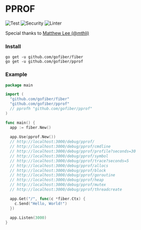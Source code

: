 # PPROF

![Test](https://github.com/gofiber/pprof/workflows/Test/badge.svg)
![Security](https://github.com/gofiber/pprof/workflows/Security/badge.svg)
![Linter](https://github.com/gofiber/pprof/workflows/Linter/badge.svg)

Special thanks to [Matthew Lee (@mthli)](https://github.com/mthli)

### Install
```
go get -u github.com/gofiber/fiber
go get -u github.com/gofiber/pprof
```
### Example
```go
package main

import (
  "github.com/gofiber/fiber"
  "github.com/gofiber/pprof"
  // pprofh "github.com/gofiber/pprof"
)

func main() {
  app := fiber.New()
  
  app.Use(pprof.New())
  // http://localhost:3000/debug/pprof/
  // http://localhost:3000/debug/pprof/cmdline
  // http://localhost:3000/debug/pprof/profile?seconds=30
  // http://localhost:3000/debug/pprof/symbol
  // http://localhost:3000/debug/pprof/trace?seconds=5
  // http://localhost:3000/debug/pprof/allocs
  // http://localhost:3000/debug/pprof/block
  // http://localhost:3000/debug/pprof/goroutine
  // http://localhost:3000/debug/pprof/heap
  // http://localhost:3000/debug/pprof/mutex
  // http://localhost:3000/debug/pprof/threadcreate

  app.Get("/", func(c *fiber.Ctx) {
    c.Send("Hello, World!")
  })
  
  app.Listen(3000)
}
```
